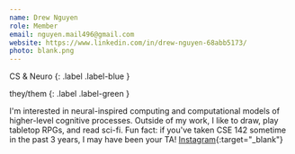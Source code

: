 ```yaml
---
name: Drew Nguyen
role: Member
email: nguyen.mail496@gmail.com
website: https://www.linkedin.com/in/drew-nguyen-68abb5173/
photo: blank.png
---
```


CS & Neuro
{: .label .label-blue }

they/them
{: .label .label-green }

I'm interested in neural-inspired computing and computational models of higher-level cognitive processes. Outside of my work, I like to draw, play tabletop RPGs, and read sci-fi. Fun fact: if you've taken CSE 142 sometime in the past 3 years, I may have been your TA! [Instagram](https://www.instagram.com/yawnitis/){:target="_blank"}
